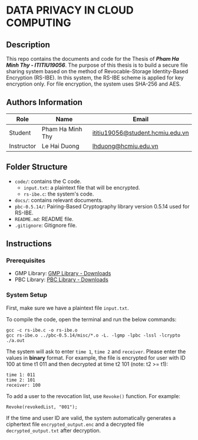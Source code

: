 # DATA PRIVACY IN CLOUD COMPUTING

## Description
This repo contains the documents and code for the Thesis of ***Pham Ha Minh Thy - ITITIU19056***.
The purpose of this thesis is to build a secure file sharing system based on the method of Revocable-Storage Identity-Based Encryption (RS-IBE). In this system, the RS-IBE scheme is applied for key encryption only. For file encryption, the system uses SHA-256 and AES.

## Authors Information
|Role   |Name   |Email  |
|-------|-------|-------|
|Student    |Pham Ha Minh Thy   |ititiu19056@student.hcmiu.edu.vn   |
|Instructor |Le Hai Duong   |lhduong@hcmiu.edu.vn   |

## Folder Structure
- `code/`: contains the C code.
    - `input.txt`: a plaintext file that will be encrypted.
    - `rs-ibe.c`: the system's code.
- `docs/`: contains relevant documents.
- `pbc-0.5.14/`: Pairing-Based Cryptography library version 0.5.14 used for RS-IBE.
- `README.md`: README file.
- `.gitignore`: Gitignore file.

## Instructions
### Prerequisites
- GMP Library: [GMP Library - Downloads](https://gmplib.org/)
- PBC Library: [PBC Library - Downloads](https://crypto.stanford.edu/pbc/download.html)
### System Setup
First, make sure we have a plaintext file `input.txt`.

To compile the code, open the terminal and run the below commands:
```
gcc -c rs-ibe.c -o rs-ibe.o
gcc rs-ibe.o ../pbc-0.5.14/misc/*.o -L. -lgmp -lpbc -lssl -lcrypto
./a.out
```
The system will ask to enter `time 1`, `time 2` and `receiver`. Please enter the values in **binary** format.
For example, the file is encrypted for user with ID 100 at time t1 011 and then decrypted at time t2 101 (note: t2 >= t1):
```
time 1: 011
time 2: 101
receiver: 100
```

To add a user to the revocation list, use `Revoke()` function.
For example:
```
Revoke(revokedList, "001");
```

If the time and user ID are valid, the system automatically generates a ciphertext file `encrypted_output.enc` and a decrypted file `decrypted_output.txt` after decryption.
